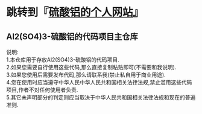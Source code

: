 跳转到『[硫酸铝的个人网站](https://al2so43.github.io/website/ "跳转到 『硫酸铝的个人网站』")』
=====
Al2(SO4)3-硫酸铝的代码项目主仓库
--------
说明: \
1.本仓库用于存放Al2(SO4)3-硫酸铝的代码项目. \
2.如果您需要自行使用这些代码,那么直接复制粘贴即可(不需要和我说明). \
3.如果您使用后需要发布代码,那么请联系我(禁止私自用于商业用途). \
4.您在使用时应当遵守中华人民中华人民共和国相关法律法规,禁止滥用这些代码项目,作者不对任何使用者负责. \
5.其它未声明部分的判定则应当取决于中华人民共和国相关法律法规和现在的普遍准则.